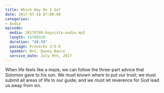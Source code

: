 ```yaml
---
title: Which Way Do I Go?
date: 2017-07-10 07:00:00
categories:
- Audio
episode:
  media: 20170709-bayvista-audio.mp3
  length: 15709310
  duration: "48:39"
  passage: Proverbs 3:5-8
  speaker: Bro. Danny Nance
  service_date: July 9th, 2017
---
```

When life feels like a maze, we can follow the three-part advice that Solomon gave to his son. We must known where to put our trust; we must submit all areas of life to our guide; and we must let reverence for God lead us away from sin.